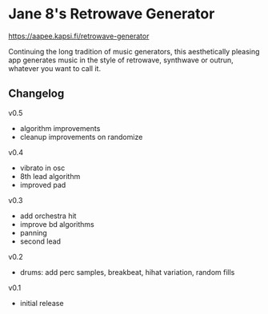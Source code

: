 # Jane 8's Retrowave Generator

https://aapee.kapsi.fi/retrowave-generator

Continuing the long tradition of music generators, this aesthetically pleasing app generates music in the style of retrowave, synthwave or outrun, whatever you want to call it.

## Changelog

v0.5

- algorithm improvements
- cleanup improvements on randomize

v0.4

- vibrato in osc
- 8th lead algorithm
- improved pad

v0.3

- add orchestra hit
- improve bd algorithms
- panning
- second lead

v0.2

- drums: add perc samples, breakbeat, hihat variation, random fills

v0.1

- initial release
